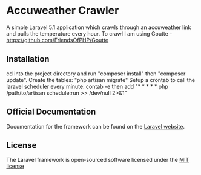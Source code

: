 # Accuweather Crawler


A simple Laravel 5.1 application which crawls through an accuweather link and pulls the temperature every hour.
To crawl I am using Goutte - https://github.com/FriendsOfPHP/Goutte

## Installation

cd into the project directory and run "composer install" then "composer update".
Create the tables: "php artisan migrate"
Setup a crontab to call the laravel scheduler every minute: contab -e then add "* * * * * php /path/to/artisan schedule:run >> /dev/null 2>&1"

## Official Documentation

Documentation for the framework can be found on the [Laravel website](http://laravel.com/docs).

## License

The Laravel framework is open-sourced software licensed under the [MIT license](http://opensource.org/licenses/MIT)
